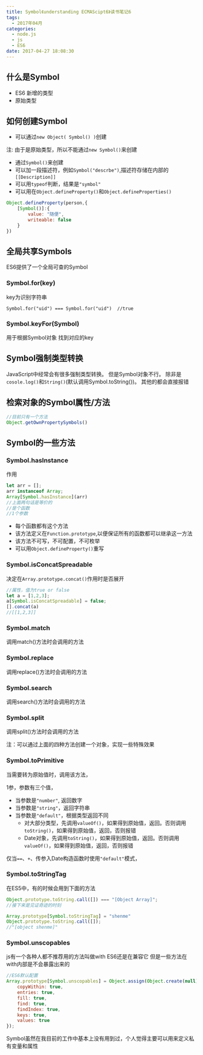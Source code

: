```yaml
---
title: Symbol《understanding ECMAScipt6》读书笔记6
tags:
  - 2017年04月
categories:
  - node.js
  - js
  - ES6
date: 2017-04-27 18:08:30
---
```


## 什么是Symbol

+ ES6 新增的类型
+ 原始类型

<!--more-->
## 如何创建Symbol

+ 可以通过`new Object( Symbol() )`创建

注: 由于是原始类型，所以不能通过`new Symbol()`来创建

+ 通过`Symbol()`来创建
+ 可以加一段描述符，例如`Symbol("descrbe")`,描述符存储在内部的`[[Description]]`
+ 可以用`typeof`判断，结果是`"symbol"`
+ 可以用在`Object.defineProperty()`和`Object.defineProperties()`

```javascript
Object.defineProperty(person,{
    [Symbol()]:{
        value: "随便",
        writeable: false
    }
})
```

## 全局共享Symbols

ES6提供了一个全局可查的Symbol

### Symbol.for(key)

key为识别字符串
```
Symbol.for("uid") === Symbol.for("uid")  //true
```

### Symbol.keyFor(Symbol)

用于根据Symbol对象 找到对应的key

## Symbol强制类型转换

JavaScript中经常会有很多强制类型转换。
但是Symbol对象不行。
除非是`cosole.log()`和`String()`(默认调用Symbol.toString())。
其他的都会直接报错

## 检索对象的Symbol属性/方法

```javascript
//目前只有一个方法
Object.getOwnPropertySymbols()
```

## Symbol的一些方法

### Symbol.hasInstance

作用
```javascript
let arr = [];
arr instanceof Array;
Array[Symbol.hasInstance](arr)
//上面两句话是等价的
//是个函数
//1个参数
```


+ 每个函数都有这个方法
+ 该方法定义在`Function.prototype`,以便保证所有的函数都可以继承这一方法
+ 该方法不可写，不可配置，不可枚举
+ 可以用`Object.defineProperty()`重写

### Symbol.isConcatSpreadable

决定在`Array.prototype.concat()`作用时是否展开
```javascript
//属性，值为true or false
let a = [1,2,3];
a[Symbol.isConcatSpreadable] = false;
[].concat(a)
//[[1,2,3]]
```

### Symbol.match

调用match()方法时会调用的方法

### Symbol.replace

调用replace()方法时会调用的方法

### Symbol.search

调用search()方法时会调用的方法

### Symbol.split

调用split()方法时会调用的方法

注：可以通过上面的四种方法创建一个对象，实现一些特殊效果

### Symbol.toPrimitive

当需要转为原始值时，调用该方法，

1参，参数有三个值，

+ 当参数是`"number"`, 返回数字
+ 当参数是`"string"`，返回字符串
+ 当参数是`"default"`，根据类型返回不同
    - 对大部分类型，先调用`valueOf()`，如果得到原始值，返回。否则调用`toString()`，如果得到原始值，返回，否则报错
    - Date对象，先调用`toString()`，如果得到原始值，返回。否则调用`valueOf()`，如果得到原始值，返回，否则报错
    
    
仅当`==`、`+`、传参入Date构造函数时使用`"default"`模式，


### Symbol.toStringTag

在ES5中，有的时候会用到下面的方法

```javascript
Object.prototype.toString.call([]) === "[Object Array]";
//接下来是见证奇迹的时刻

Array.prototype[Symbol.toStringTag] = "shenme"
Object.prototype.toString.call([]);
//"[object shenme]"
```

### Symbol.unscopables

js有一个各种人都不推荐用的方法叫做with
ES6还是在兼容它
但是一些方法在with内部是不会暴露出来的

```javascript
//ES6默认配置
Array.prototype[Symbol.unscopables] = Object.assign(Object.create(null), {
    copyWithin: true,
    entries: true,
    fill: true,
    find: true,
    findIndex: true,
    keys: true,
    values: true
});
```

Symbol虽然在我目前的工作中基本上没有用到过，个人觉得主要可以用来定义私有变量和属性

